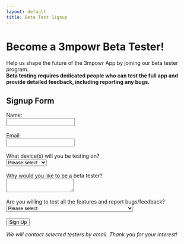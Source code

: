 ```yaml
---
layout: default
title: Beta Test Signup
---
```


# Become a 3mpowr Beta Tester!

Help us shape the future of the 3mpowr App by joining our beta tester program.  
**Beta testing requires dedicated people who can test the full app and provide detailed feedback, including reporting any bugs.**

## Signup Form

<form action="https://docs.google.com/forms/d/e/1FAIpQLScY599ZYJtpRakd421ADGZumejk2WjmbVvpUknw2uHAzTNx9A/formResponse" method="POST" target="_blank">
  <label>
    Name:<br>
    <input type="text" name="entry.2048050345" required>
  </label><br><br>
  <label>
    Email:<br>
    <input type="email" name="entry.2128873790" required>
  </label><br><br>
  <label>
    What device(s) will you be testing on?<br>
    <select name="entry.470559077" required>
      <option value="">Please select</option>
      <option value="Android">Android phone</option>
      <option value="iPhone/iOS">iPhone/iOS</option>
      <option value="Tablet">Tablet</option>
      <option value="Windows PC">Windows PC</option>
      <option value="Mac">Mac</option>
      <option value="Other">Other</option>
    </select>
  </label><br><br>
  <label>
    Why would you like to be a beta tester?<br>
    <textarea name="entry.1434274983"></textarea>
  </label><br><br>
  <label>
    Are you willing to test all the features and report bugs/feedback?<br>
    <select name="entry.617838265" required>
      <option value="">Please select</option>
      <option value="Yes">Yes, I am dedicated to testing and providing feedback.</option>
      <option value="No">No, I may not be able to test everything.</option>
    </select>
  </label><br><br>
  <button type="submit">Sign Up</button>
</form>

*We will contact selected testers by email. Thank you for your interest!*